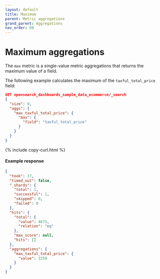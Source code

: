 ```yaml
---
layout: default
title: Maximum
parent: Metric aggregations
grand_parent: Aggregations
nav_order: 60
---
```


# Maximum aggregations

The `max` metric is a single-value metric aggregations that returns the maximum value of a field.

The following example calculates the maximum of the `taxful_total_price` field:

```json
GET opensearch_dashboards_sample_data_ecommerce/_search
{
  "size": 0,
  "aggs": {
    "max_taxful_total_price": {
      "max": {
        "field": "taxful_total_price"
      }
    }
  }
}
```
{% include copy-curl.html %}

#### Example response

```json
{
  "took": 17,
  "timed_out": false,
  "_shards": {
    "total": 1,
    "successful": 1,
    "skipped": 0,
    "failed": 0
  },
  "hits": {
    "total": {
      "value": 4675,
      "relation": "eq"
    },
    "max_score": null,
    "hits": []
  },
  "aggregations": {
    "max_taxful_total_price": {
      "value": 2250
    }
  }
}
```